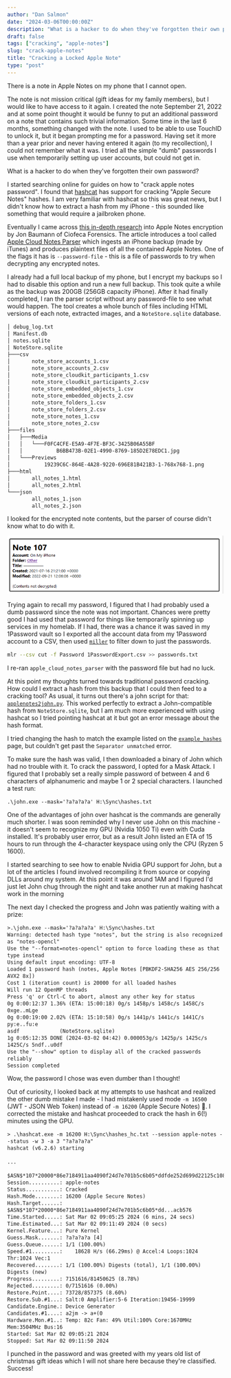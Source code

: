 ```yaml
---
author: "Dan Salmon"
date: "2024-03-06T00:00:00Z"
description: "What is a hacker to do when they've forgotten their own password"
draft: false
tags: ["cracking", "apple-notes"]
slug: "crack-apple-notes"
title: "Cracking a Locked Apple Note"
type: "post"
---
```


There is a note in Apple Notes on my phone that I cannot open.

The note is not mission critical (gift ideas for my family members), but I would like to have access to it again. I created the note September 21, 2022 and at some point thought it would be funny to put an additional password on a note that contains such trivial information. Some time in the last 6 months, something changed with the note. I used to be able to use TouchID to unlock it, but it began prompting me for a password. Having set it more than a year prior and never having entered it again (to my recollection), I could not remember what it was. I tried all the simple "dumb" passwords I use when temporarily setting up user accounts, but could not get in.

What is a hacker to do when they've forgotten their own password? 

I started searching online for guides on how to "crack apple notes password". I found that [hashcat](https://hashcat.net/hashcat/) has support for cracking "Apple Secure Notes" hashes. I am very familiar with hashcat so this was great news, but I didn't know how to extract a hash from my iPhone - this sounded like something that would require a jailbroken phone.

Eventually I came across [this in-depth research](https://www.ciofecaforensics.com/2020/07/31/apple-notes-revisited-encrypted-notes/) into Apple Notes encryption by Jon Baumann of Ciofeca Forensics. The article introduces a tool called [Apple Cloud Notes Parser](https://github.com/threeplanetssoftware/apple_cloud_notes_parser) which ingests an iPhone backup (made by iTunes) and produces plaintext files of all the contained Apple Notes. One of the flags it has is `--password-file` - this is a file of passwords to try when decrypting any encrypted notes.

I already had a full local backup of my phone, but I encrypt my backups so I had to disable this option and run a new full backup. This took quite a while as the backup was 200GB (256GB capacity iPhone). After it had finally completed, I ran the parser script without any password-file to see what would happen. The tool creates a whole bunch of files including HTML versions of each note, extracted images, and a `NoteStore.sqlite` database.

```
│ debug_log.txt
│ Manifest.db
│ notes.sqlite
│ NoteStore.sqlite
├───csv
│       note_store_accounts_1.csv
│       note_store_accounts_2.csv
│       note_store_cloudkit_participants_1.csv
│       note_store_cloudkit_participants_2.csv
│       note_store_embedded_objects_1.csv
│       note_store_embedded_objects_2.csv
│       note_store_folders_1.csv
│       note_store_folders_2.csv
│       note_store_notes_1.csv
│       note_store_notes_2.csv
├───files
│   ├───Media
│   │   └───F0FC4CFE-E5A9-4F7E-BF3C-3425B06A55BF
│   │           B6BB473B-02E1-4990-8769-185D2E78EDC1.jpg
│   └───Previews
│           19239C6C-864E-4A28-9220-696E81B421B3-1-768x768-1.png
├───html
│       all_notes_1.html
│       all_notes_2.html
└───json
        all_notes_1.json
        all_notes_2.json
```

I looked for the encrypted note contents, but the parser of course didn't know what to do with it.

![locked-note](locked-note.png)

Trying again to recall my password, I figured that I had probably used a dumb password since the note was not important. Chances were pretty good I had used that password for things like temporarily spinning up services in my homelab. If I had, there was a chance it was saved in my 1Password vault so I exported all the account data from my 1Password account to a CSV, then used [`miller`](https://github.com/johnkerl/miller) to filter down to just the passwords.

```sh
mlr --csv cut -f Password 1PasswordExport.csv >> passwords.txt
```

I re-ran `apple_cloud_notes_parser` with the password file but had no luck.

At this point my thoughts turned towards traditional password cracking. How could I extract a hash from this backup that I could then feed to a cracking tool? As usual, it turns out there's a john script for that: [`applenotes2john.py`](https://github.com/openwall/john/blob/bleeding-jumbo/run/applenotes2john.py). This worked perfectly to extract a John-compatible hash from `NoteStore.sqlite`, but I am much more experienced with using hashcat so I tried pointing hashcat at it but got an error message about the hash format. 

I tried changing the hash to match the example listed on the [`example_hashes`](https://hashcat.net/wiki/doku.php?id=example_hashes) page, but couldn't get past the `Separator unmatched` error.

To make sure the hash was valid, I then downloaded a binary of John which had no trouble with it. To crack the password, I opted for a Mask Attack. I figured that I probably set a really simple password of between 4 and 6 characters of alphanumeric and maybe 1 or 2 special characters. I launched a test run:

```
.\john.exe --mask='?a?a?a?a' H:\Sync\hashes.txt
```

One of the advantages of john over hashcat is the commands are generally much shorter. I was soon reminded why I never use John on this machine - it doesn't seem to recognize my GPU (Nvidia 1050 Ti) even with Cuda installed. It's probably user error, but as a result John listed an ETA of 15 hours to run through the 4-character keyspace using only the CPU (Ryzen 5 1600).

I started searching to see how to enable Nvidia GPU support for John, but a lot of the articles I found involved recompiling it from source or copying DLLs around my system. At this point it was around 1AM and I figured I'd just let John chug through the night and take another run at making hashcat work in the morning

The next day I checked the progress and John was patiently waiting with a prize:

```
>.\john.exe --mask='?a?a?a?a' H:\Sync\hashes.txt
Warning: detected hash type "notes", but the string is also recognized as "notes-opencl"
Use the "--format=notes-opencl" option to force loading these as that type instead
Using default input encoding: UTF-8
Loaded 1 password hash (notes, Apple Notes [PBKDF2-SHA256 AES 256/256 AVX2 8x])
Cost 1 (iteration count) is 20000 for all loaded hashes
Will run 12 OpenMP threads
Press 'q' or Ctrl-C to abort, almost any other key for status
0g 0:00:12:37 1.36% (ETA: 15:00:18) 0g/s 1458p/s 1458c/s 1458C/s 0xge..mLge
0g 0:00:19:00 2.02% (ETA: 15:10:58) 0g/s 1441p/s 1441c/s 1441C/s py:e..fu:e
asdf             (NoteStore.sqlite)
1g 0:05:12:35 DONE (2024-03-02 04:42) 0.000053g/s 1425p/s 1425c/s 1425C/s 5ndf..u0df
Use the "--show" option to display all of the cracked passwords reliably
Session completed
```

Wow, the password I chose was even dumber than I thought!

Out of curiosity, I looked back at my attempts to use hashcat and realized the other dumb mistake I made - I had mistakenly used mode `-m 16500` (JWT - JSON Web Token) instead of `-m 16200`  (Apple Secure Notes) 🤦. I corrected the mistake and hashcat proceeded to crack the hash in 6(!) minutes using the GPU.

```
> .\hashcat.exe -m 16200 H:\Sync\hashes_hc.txt --session apple-notes --status -w 3 -a 3 "?a?a?a?a"
hashcat (v6.2.6) starting

...

$ASN$*107*20000*86e7184911aa4090f24d7e701b5c6b05*ddfde252d699d22125c1089338f097f529e79fd2f8acb576:asdf
Session..........: apple-notes
Status...........: Cracked
Hash.Mode........: 16200 (Apple Secure Notes)
Hash.Target......: $ASN$*107*20000*86e7184911aa4090f24d7e701b5c6b05*dd...acb576
Time.Started.....: Sat Mar 02 09:05:25 2024 (6 mins, 24 secs)
Time.Estimated...: Sat Mar 02 09:11:49 2024 (0 secs)
Kernel.Feature...: Pure Kernel
Guess.Mask.......: ?a?a?a?a [4]
Guess.Queue......: 1/1 (100.00%)
Speed.#1.........:    18628 H/s (66.29ms) @ Accel:4 Loops:1024 Thr:1024 Vec:1
Recovered........: 1/1 (100.00%) Digests (total), 1/1 (100.00%) Digests (new)
Progress.........: 7151616/81450625 (8.78%)
Rejected.........: 0/7151616 (0.00%)
Restore.Point....: 73728/857375 (8.60%)
Restore.Sub.#1...: Salt:0 Amplifier:5-6 Iteration:19456-19999
Candidate.Engine.: Device Generator
Candidates.#1....: a2jm -> a+(0
Hardware.Mon.#1..: Temp: 82c Fan: 49% Util:100% Core:1670MHz Mem:3504MHz Bus:16
Started: Sat Mar 02 09:05:21 2024
Stopped: Sat Mar 02 09:11:50 2024
```

I punched in the password and was greeted with my years old list of christmas gift ideas which I will not share here because they're classified. Success!